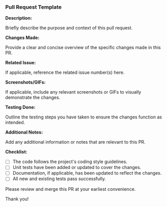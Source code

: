 ### Pull Request Template

**Description:**

Briefly describe the purpose and context of this pull request.

**Changes Made:**

Provide a clear and concise overview of the specific changes made in this PR.

**Related Issue:**

If applicable, reference the related issue number(s) here.

**Screenshots/GIFs:**

If applicable, include any relevant screenshots or GIFs to visually demonstrate the changes.

**Testing Done:**

Outline the testing steps you have taken to ensure the changes function as intended.

**Additional Notes:**

Add any additional information or notes that are relevant to this PR.

**Checklist:**

- [ ] The code follows the project's coding style guidelines.
- [ ] Unit tests have been added or updated to cover the changes.
- [ ] Documentation, if applicable, has been updated to reflect the changes.
- [ ] All new and existing tests pass successfully.

Please review and merge this PR at your earliest convenience.

Thank you!

